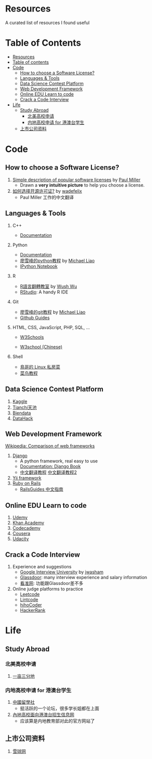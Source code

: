 # Resources

A curated list of resources I found useful


# Table of Contents

   * [Resources](#resources)
   * [Table of contents](#table-of-contents)
   * [Code](#code)
      * [How to choose a Software License?](#how-to-choose-a-software-license)
      * [Languages &amp; Tools](#languages--tools)
      * [Data Science Contest Platform](#data-science-contest-platform)
      * [Web Development Framework](#web-development-framework)
      * [Online EDU Learn to code](#online-edu-learn-to-code)
      * [Crack a Code Interview](#crack-a-code-interview)
   * [Life](#life)
      * [Study Abroad](#study-abroad)
         * [北美高校申请](#北美高校申请)
         * [内地高校申请 for 港澳台学生](#内地高校申请-for-港澳台学生)
      * [上市公司资料](#上市公司资料)


# Code

## How to choose a Software License?

1. [Simple description of popular software licenses](http://paulmillr.com/posts/simple-description-of-popular-software-licenses/) by [Paul Miller](http://paulmillr.com/posts/simple-description-of-popular-software-licenses/)
   - Drawn a __very intuitive picture__ to help you choose a license.
2. [如何选择开源许可证?](http://blog.csdn.net/wadefelix/article/details/6384317) by [wadefelix](http://blog.csdn.net/wadefelix)
   - Paul Miller 工作的中文翻译



## Languages & Tools

1. C++

   - [Documentation](http://www.cplusplus.com)

2. Python

   - [Documentation](https://docs.python.org/2.7/)
   - [廖雪峰的python教程](http://www.liaoxuefeng.com/wiki/001374738125095c955c1e6d8bb493182103fac9270762a000) by [Michael Liao](https://github.com/michaelliao)
   - [IPython Notebook](http://ipython.org)

3. R

   - [R語言翻轉教室](http://datascienceandr.org) by [Wush Wu](https://github.com/wush978)
   - [RStudio](https://www.rstudio.com): A handy R IDE

4. Git

   - [廖雪峰的git教程](http://www.liaoxuefeng.com/wiki/0013739516305929606dd18361248578c67b8067c8c017b000) by [Michael Liao](https://github.com/michaelliao)
   - [Github Guides](https://guides.github.com/activities/hello-world/)

5. HTML, CSS, JavaScript, PHP, SQL, ...

   - [W3Schools](https://www.w3schools.com)


   - [W3school (Chinese)](http://www.w3school.com.cn)

6. Shell

   - [鳥哥的 Linux 私房菜](http://linux.vbird.org)
   - [菜鸟教程](http://www.runoob.com/linux/linux-tutorial.html)



## Data Science Contest Platform

1. [Kaggle](https://www.kaggle.com)
2. [Tianchi天池](https://tianchi.shuju.aliyun.com)
3. [Biendata](https://biendata.com)
4. [DataHack](https://datahack.analyticsvidhya.com/contest/all/)



## Web Development Framework

[Wikipedia: Comparison of web frameworks](https://en.wikipedia.org/wiki/Comparison_of_web_frameworks#PHP)

1. [Django](https://www.djangoproject.com)
   - A python framework, real easy to use
   - [Documentation: Django Book](http://djangobook.com)
   - [中文翻译教程](http://djangobook.py3k.cn) [中文翻译教程2](http://djangobook-cn.readthedocs.io/en/latest/)
2. [Yii framework](http://www.yiiframework.com)
3. [Ruby on Rails](http://rubyonrails.org)
   - [RailsGuides 中文指南](http://guides.ruby-china.org)



## Online EDU Learn to code

1. [Udemy](https://www.udemy.com)
2. [Khan Academy](https://www.khanacademy.org)
3. [Codecademy](https://www.codecademy.com)
4. [Cousera](https://www.coursera.org)
5. [Udacity](https://www.udacity.com)



## Crack a Code Interview

1. Experience and suggestions
   - [Google Interview University](https://github.com/jwasham/google-interview-university) by [jwasham](https://github.com/jwasham)
   - [Glassdoor](https://www.glassdoor.com): many interview experience and salary information
   - [看准网](http://www.kanzhun.com): 功能跟Glassdoor差不多
2. Online judge platforms to practice
   - [Leetcode](http://www.leetcode.com)
   - [Lintcode](http://www.lintcode.com)
   - [hihoCoder](http://www.hihocoder.com)
   - [HackerRank](https://www.hackerrank.com/)





# Life

## Study Abroad

### 北美高校申请

1. [一亩三分地](http://www.1point3acres.com/bbs/)

### 内地高校申请 for 港澳台学生

1. [中國留學社](http://www.chinaeducenter.com/forum)
   - 挺活跃的一个论坛，很多学长姐都在上面
2. [內地高校面向港澳台招生信息网](http://www.gatzs.com.cn)
   - 应该算是内地教育部对此的官方网站了



## 上市公司资料

1. [雪球网](https://xueqiu.com/)
